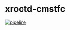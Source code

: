 # xrootd-cmstfc

[![pipeline](https://github.com/CMSCompOps/xrootd-cmstfc/actions/workflows/main.yaml/badge.svg?branch=master)](https://github.com/CMSCompOps/xrootd-cmstfc/actions/workflows/main.yaml)